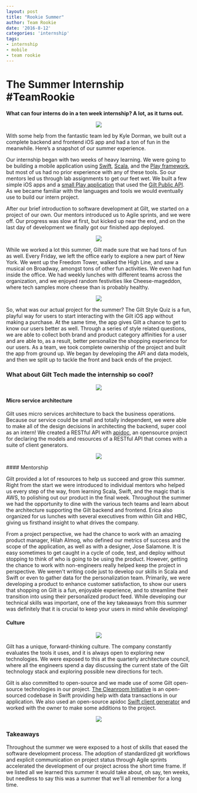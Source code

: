 ```yaml
---
layout: post
title: "Rookie Summer"
author: Team Rookie
date: '2016-8-12'
categories: 'internship'
tags:
- internship
- mobile
- team rookie
---
```


# The Summer Internship #TeamRookie

**What can four interns do in a ten week internship? A lot, as it turns out.**

<p align="center">
<img src="http://i.imgur.com/4efFbYF.png"/>
</p>

With some help from the fantastic team led by Kyle Dorman, we built out a complete backend and frontend iOS app and had a ton of fun in the meanwhile. Here’s a snapshot of our summer experience.

Our internship began with two weeks of heavy learning. We were going to be building a mobile application using [Swift](https://swift.org/), [Scala](http://www.scala-lang.org/), and the [Play framework](https://www.playframework.com/), but most of us had no prior experience with any of these tools. So our mentors led us through lab assignments to get our feet wet. We built a few simple iOS apps and a [small Play application](https://github.com/gilt/gilttrest) that used the [Gilt Public API](https://dev.gilt.com). As we became familiar with the languages and tools we would eventually use to build our intern project.

After our brief introduction to software development at Gilt, we started on a project of our own. Our mentors introduced us to Agile sprints, and we were off. Our progress was slow at first, but kicked up near the end, and on the last day of development we finally got our finished app deployed.

<p align="center">
<img src="http://i.imgur.com/dVtZ4D9.jpg"/>
</p>


While we worked a lot this summer, Gilt made sure that we had tons of fun as well. Every Friday, we left the office early to explore a new part of New York. We went up the Freedom Tower, walked the High Line, and saw a musical on Broadway, amongst tons of other fun activities. We even had fun inside the office. We had weekly lunches with different teams across the organization, and we enjoyed random festivities like Cheese-mageddon, where tech samples more cheese than is probably healthy.


<p align="center">
<img src="http://i.imgur.com/D6Efzfb.png" />
</p>


So, what was our actual project for the summer? The Gilt Style Quiz is a fun, playful way for users to start interacting with the Gilt iOS app without making a purchase. At the same time, the app gives Gilt a chance to get to know our users better as well. Through a series of style related questions, we are able to collect both brand and product category affinities for a user and are able to, as a result, better personalize the shopping experience for our users. As a team, we took complete ownership of the project and built the app from ground up. We began by developing the API and data models, and then we split up to tackle the front and back ends of the project.


### What about Gilt Tech made the internship so cool?

<p align="center">
<img src="http://i.imgur.com/6DiY6xv.png"/>
</p>



#### Micro service architecture

Gilt uses micro services architecture to back the business operations. Because our service could be small and totally independent, we were able to make all of the design decisions in architecting the backend, super cool as an intern!  We created a RESTful API with [apidoc](https://github.com/mbryzek/apidoc), an opensource project for declaring the models and resources of a RESTful API that comes with a suite of client generators.


<p align="center">
<img src="http://i.imgur.com/oeb6ktS.jpg"/>
</p>
#### Mentorship

Gilt provided a lot of resources to help us succeed and grow this summer. Right from the start we were introduced to individual mentors who helped us every step of the way, from learning Scala, Swift, and the magic that is AWS, to polishing out our product in the final week. Throughout the summer we had the opportunity to dine with the various tech teams and learn about the architecture supporting the Gilt backend and frontend. Erica also organized for us lunches with several executives from within Gilt and HBC, giving us firsthand insight to what drives the company.

From a project perspective, we had the chance to work with an amazing product manager, Hilah Almog, who defined our metrics of success and the scope of the application, as well as with a designer, Jose Salamone. It is easy sometimes to get caught in a cycle of code, test, and deploy without stopping to think of who is going to be using the product. However, getting the chance to work with non-engineers really helped keep the project in perspective. We weren't writing code just to develop our skills in Scala and Swift or even to gather data for the personalization team. Primarily, we were developing a product to enhance customer satisfaction, to show our users that shopping on Gilt is a fun, enjoyable experience, and to streamline their transition into using their personalized product feed. While developing our technical skills was important, one of the key takeaways from this summer was definitely that it is crucial to keep your users in mind while developing!

#### Culture

<p align="center">
<img src="http://i.imgur.com/GYcJzx2.jpg"/>
</p>

Gilt has a unique, forward-thinking culture. The company constantly evaluates the tools it uses, and it is always open to exploring new technologies. We were exposed to this at the quarterly architecture council, where all the engineers spend a day discussing the current state of the Gilt technology stack and exploring possible new directions for tech.

Gilt is also committed to open-source and we made use of some Gilt open-source technologies in our project. [The Cleanroom Initiative](https://github.com/gilt/Cleanroom) is an open-sourced codebase in Swift providing help with data transactions in our application. We also used an open-source apidoc [Swift client generator](https://github.com/kyle-dorman/ApidocSwiftGenerator) and worked with the owner to make some additions to the project.


<p align="center">
<img src="http://i.imgur.com/ryYiW8J.jpg"/>
</p>

### Takeaways

Throughout the summer we were exposed to a host of skills that eased the software development process. The adoption of standardized git workflows and explicit communication on project status through Agile sprints accelerated the development of our project across the short time frame.  If we listed all we learned this summer it would take about, oh say, ten weeks, but needless to say this was a summer that we'll all remember for a long time.
